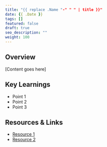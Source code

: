 ```yaml
---
title: "{{ replace .Name "-" " " | title }}"
date: {{ .Date }}
tags: []
featured: false
draft: true
seo_description: ""
weight: 100
---
```


## Overview

[Content goes here]

## Key Learnings

- Point 1
- Point 2
- Point 3

## Resources & Links

- [Resource 1](url)
- [Resource 2](url)